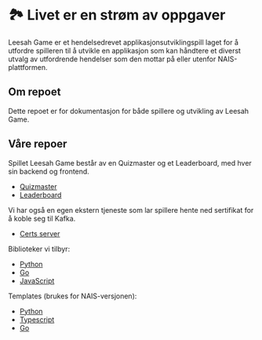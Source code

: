# 🏞️ Livet er en strøm av oppgaver

Leesah Game er et hendelsedrevet applikasjonsutviklingspill laget for å utfordre spilleren til å utvikle en applikasjon som kan håndtere et diverst utvalg av utfordrende hendelser som den mottar på eller utenfor NAIS-plattformen.

## Om repoet

Dette repoet er for dokumentasjon for både spillere og utvikling av Leesah Game.

## Våre repoer

Spillet Leesah Game består av en Quizmaster og et Leaderboard, med hver sin backend og frontend.

- [Quizmaster](https://github.com/navikt/leesah-quizmaster/)
- [Leaderboard](https://github.com/navikt/leesah-leaderboard/)

Vi har også en egen ekstern tjeneste som lar spillere hente ned sertifikat for å koble seg til Kafka.

- [Certs server](https://github.com/navikt/leesah-game-cert-server)

Biblioteker vi tilbyr:

- [Python](https://github.com/navikt/leesah-game-python)
- [Go](https://github.com/navikt/go-leesah)
- [JavaScript](https://github.com/navikt/leesah-game-python)

Templates (brukes for NAIS-versjonen):

- [Python](https://github.com/navikt/leesah-game-starter-python)
- [Typescript](https://github.com/navikt/leesah-game-starter-ts)
- [Go](https://github.com/navikt/leesah-game-template-go)
